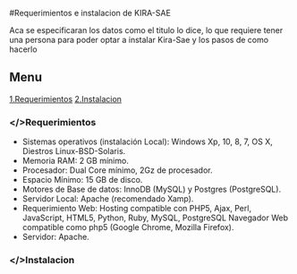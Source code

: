 #Requerimientos e instalacion de KIRA-SAE

Aca se especificaran los datos como el titulo lo dice, lo que requiere tener una persona para poder optar a instalar Kira-Sae y los pasos
de como hacerlo

## Menu
[1.Requerimientos](#Requerimientos)
[2.Instalacion](#Instalacion)

### <a name="Requerimientos"></>Requerimientos

* Sistemas operativos (instalación Local): Windows Xp, 10, 8, 7, OS X, Diestros Linux-BSD-Solaris.
* Memoria RAM: 2 GB mínimo.
* Procesador: Dual Core mínimo, 2Gz de procesador.
* Espacio Mínimo: 15 GB de disco.
* Motores de Base de datos: InnoDB (MySQL) y Postgres (PostgreSQL).
* Servidor Local: Apache (recomendado Xamp).
* Requerimiento Web: Hosting compatible con PHP5, Ajax, Perl, JavaScript, HTML5, Python, Ruby, MySQL, PostgreSQL Navegador Web compatible como php5 (Google Chrome, Mozilla Firefox).
* Servidor: Apache.

### <a name="Instalacion"></>Instalacion





